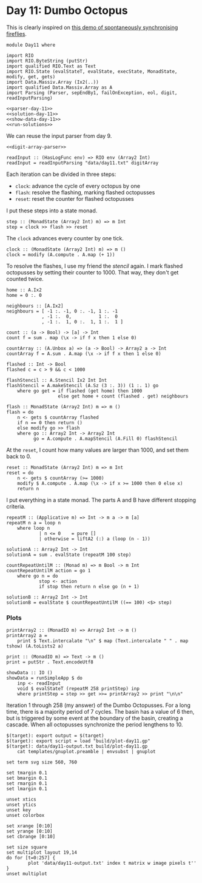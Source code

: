 # Day 11: Dumbo Octopus
This is clearly inspired on [this demo of spontaneously synchronising fireflies](https://ncase.me/fireflies/).

``` {.haskell file=app/Day11.hs}
module Day11 where

import RIO
import RIO.ByteString (putStr)
import qualified RIO.Text as Text
import RIO.State (evalStateT, evalState, execState, MonadState, modify, get, gets)
import Data.Massiv.Array (Ix2(..))
import qualified Data.Massiv.Array as A
import Parsing (Parser, sepEndBy1, failOnException, eol, digit, readInputParsing)

<<parser-day-11>>
<<solution-day-11>>
<<show-data-day-11>>
<<run-solutions>>
```

We can reuse the input parser from day 9.

``` {.haskell #parser-day-11}
<<digit-array-parser>>

readInput :: (HasLogFunc env) => RIO env (Array2 Int)
readInput = readInputParsing "data/day11.txt" digitArray
```

Each iteration can be divided in three steps:

* `clock`: advance the cycle of every octopus by one
* `flash`: resolve the flashing, marking flashed octopusses
* `reset`: reset the counter for flashed octopusses

I put these steps into a state monad.

``` {.haskell #solution-day-11}
step :: (MonadState (Array2 Int) m) => m Int
step = clock >> flash >> reset
```

The `clock` advances every counter by one tick.

``` {.haskell #solution-day-11}
clock :: (MonadState (Array2 Int) m) => m ()
clock = modify (A.compute . A.map (+ 1))
```

To resolve the flashes, I use my friend the *stencil* again. I mark flashed octopusses by setting their counter to 1000. That way, they don't get counted twice.

``` {.haskell #solution-day-11}
home :: A.Ix2
home = 0 :. 0

neighbours :: [A.Ix2]
neighbours = [ -1 :. -1, 0 :. -1, 1 :. -1
             , -1 :.  0,          1 :.  0
             , -1 :.  1, 0 :.  1, 1 :.  1 ]

count :: (a -> Bool) -> [a] -> Int
count f = sum . map (\x -> if f x then 1 else 0)

countArray :: (A.Unbox a) => (a -> Bool) -> Array2 a -> Int
countArray f = A.sum . A.map (\x -> if f x then 1 else 0)

flashed :: Int -> Bool
flashed c = c > 9 && c < 1000

flashStencil :: A.Stencil Ix2 Int Int
flashStencil = A.makeStencil (A.Sz (3 :. 3)) (1 :. 1) go
    where go get = if flashed (get home) then 1000
                   else get home + count (flashed . get) neighbours

flash :: MonadState (Array2 Int) m => m ()
flash = do
    n <- gets $ countArray flashed
    if n == 0 then return ()
    else modify go >> flash
    where go :: Array2 Int -> Array2 Int
          go = A.compute . A.mapStencil (A.Fill 0) flashStencil
```

At the `reset`, I count how many values are larger than 1000, and set them back to 0.

``` {.haskell #solution-day-11}
reset :: MonadState (Array2 Int) m => m Int
reset = do
    n <- gets $ countArray (>= 1000)
    modify $ A.compute . A.map (\x -> if x >= 1000 then 0 else x)
    return n
```

I put everything in a state monad. The parts A and B have different stopping criteria.

``` {.haskell #solution-day-11}
repeatM :: (Applicative m) => Int -> m a -> m [a]
repeatM n a = loop n
    where loop n
            | n <= 0    = pure []
            | otherwise = liftA2 (:) a (loop (n - 1))

solutionA :: Array2 Int -> Int
solutionA = sum . evalState (repeatM 100 step)

countRepeatUntilM :: (Monad m) => m Bool -> m Int
countRepeatUntilM action = go 1
    where go n = do
            stop <- action
            if stop then return n else go (n + 1)

solutionB :: Array2 Int -> Int
solutionB = evalState $ countRepeatUntilM ((== 100) <$> step)
```

### Plots

``` {.haskell #show-data-day-11 .hide}
printArray2 :: (MonadIO m) => Array2 Int -> m ()
printArray2 a =
    print $ Text.intercalate "\n" $ map (Text.intercalate " " . map tshow) (A.toLists2 a)

print :: (MonadIO m) => Text -> m ()
print = putStr . Text.encodeUtf8

showData :: IO ()
showData = runSimpleApp $ do
    inp <- readInput
    void $ evalStateT (repeatM 258 printStep) inp
    where printStep = step >> get >>= printArray2 >> print "\n\n"
```

Iteration 1 through 258 (my answer) of the Dumbo Octopusses. For a long time, there is a majority period of 7 cycles. The basin has a value of 6 then, but is triggered by some event at the boundary of the basin, creating a cascade. When all octopusses synchronize the period lengthens to 10.

``` {.make target=fig/day11.svg}
$(target): export output = $(target)
$(target): export script = load "build/plot-day11.gp"
$(target): data/day11-output.txt build/plot-day11.gp
    cat templates/gnuplot.preamble | envsubst | gnuplot
```

``` {.gnuplot .hide file=build/plot-day11.gp}
set term svg size 560, 760

set tmargin 0.1
set bmargin 0.1
set rmargin 0.1
set lmargin 0.1

unset xtics
unset ytics
unset key
unset colorbox

set xrange [0:10]
set yrange [0:10]
set cbrange [0:10]

set size square
set multiplot layout 19,14
do for [t=0:257] {
        plot 'data/day11-output.txt' index t matrix w image pixels t''
}
unset multiplot
```

